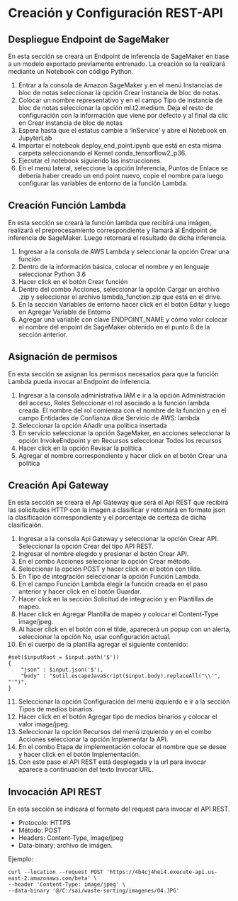 # Creación y Configuración REST-API

## Despliegue Endpoint de SageMaker
En esta sección se creará un Endpoint de inferencia de SageMaker en base a un modelo exportado previamente entrenado. La creación se la realizará mediante un Notebook con código Python.

 1. Entrar a la consola de Amazon SageMaker y en el menú Instancias de
    bloc de notas seleccionar la opción Crear instancia de bloc de
    notas.
 2. Colocar un nombre representativo y en el campo Tipo de instancia de
    bloc de notas seleccionar la opción ml.t2.medium. Deja el resto de
    configuración con la información que viene por defecto y al final da
    clic en Crear instancia de bloc de notas
 3. Espera hasta que el estatus cambie a ‘InService’ y abre el Notebook
    en JupyterLab 
 4. Importar el notebook deploy_end_point.ipynb que está
        en esta misma carpeta seleccionando el Kernel conda_tensorflow2_p36.
 5. Ejecutar el notebook siguiendo las instrucciones.
 6. En el menú lateral, seleccione la opción Inferencia, Puntos de
    Enlace se debería haber creado un end point nuevo, copie el nombre
    para luego configurar las variables de entorno de la función Lambda.

## Creación Función Lambda
En esta sección se creará la función lambda que recibirá una imágen, realizará el preprocesamiento correspondiente y llamará al Endpoint de inferencia de SageMaker. Luego retornará el resultado de dicha inferencia.

 1. Ingresar a la consola de AWS Lambda y seleccionar la opción Crear
    una función
 2. Dentro de la información básica, colocar el nombre y en lenguaje
    seleccionar Python 3.6
 3. Hacer click en el botón Crear función
 4. Dentro del combo Acciones, seleccionar la opción Cargar un archivo
    .zip y seleccionar el archivo lambda_function.zip que está en el
    drive.
 5. En la sección Variables de entorno hacer click en el botón Editar y
    luego en Agregar Variable de Entorno
 6. Agregar una variable con clave ENDPOINT_NAME y cómo valor colocar el
    nombre del enpoint de SageMaker obtenido en el punto 6 de la sección
    anterior.

## Asignación de permisos

En esta sección se asignan los permisos necesarios para que la función Lambda pueda invocar al Endpoint de inferencia.

 1. Ingresar a la consola administrativa IAM e ir a la opción
    Administración del acceso, Roles Seleccionar el rol asociado a la
    función lambda creada. El nombre del rol comienza con el nombre de
    la función y en el campo Entidades de Confianza dice Servicio de
    AWS: lambda
 2. Seleccionar la opción Añadir una política insertada
 3. En servicio seleccionar la opción SageMaker, en acciones seleccionar
    la opción InvokeEndpoint y en Recursos seleccionar Todos los
    recursos
 4. Hacer click en la opción Revisar la política
 5. Agregar el nombre correspondiente y hacer click en el botón Crear
    una política

## Creación Api Gateway
En esta sección se creará el Api Gateway que será el Api REST que recibirá las solicitudes HTTP con la imagen a clasificar y retornará en formato json la clasificación correspondiente y el porcentaje de certeza de dicha clasificaión. 

 1. Ingresar a la consola Api Gateway y seleccionar la opción Crear API.
    Seleccionar la opción Crear del tipo API REST.
 2. Ingresar el nombre elegido y presionar el botón Crear API.
 3. En el combo Acciones seleccionar la opción Crear	método.
 4. Seleccionar la opción POST y hacer click en el botón con tilde.
 5. En Tipo de integración seleccionar la opción Función Lambda.
 6. En el campo Función Lambda elegir la función creada en el paso
    anterior y hacer click en el botón Guardar.
 7. Hacer click en la sección Solicitud de integración y en Plantillas
    de mapeo.
 8. Hacer click en Agregar Plantilla de mapeo y colocar el Content-Type
    image/jpeg.
 9. Al hacer click en el botón con el tilde, aparecerá un popup con un
    alerta, seleccionar la opción No, usar configuración actual.
 10. En el cuerpo de la plantilla agregar el siguiente contenido:

    #set($inputRoot = $input.path('$'))
    {
        "json" : $input.json('$'),
    	"body" : "$util.escapeJavaScript($input.body).replaceAll("\\'", "'")",
    }

 11. Seleccionar la opción Configuración del menú izquierdo e ir a la
     sección Tipos de medios binarios.
 12. Hacer click en el botón Agregar tipo de medios binarios y colocar
     el valor image/jpeg.
 13. Seleccionar la opción Recursos del menú izquierdo y en el combo
     Acciones seleccionar la opción Implementar la API.
 14. En el combo Etapa de implementación colocar el nombre que se desee
     y hacer click en el botón Implementación.
 15. Con este paso el API REST está desplegada y la url para invocar
     aparece a continuación del texto Invocar URL.

## Invocación API REST 
En esta sección se indicará el formato del request para invocar el API REST.

 - Protocolo: HTTPS
- Método: POST
- Headers: Content-Type, image/jpeg
- Data-binary: archivo de imágen.

Ejemplo:

    curl --location --request POST 'https://4b4cj4hei4.execute-api.us-east-2.amazonaws.com/beta' \
    --header 'Content-Type: image/jpeg' \
    --data-binary '@/C:/sai/waste-sorting/imagenes/O4.JPG'
